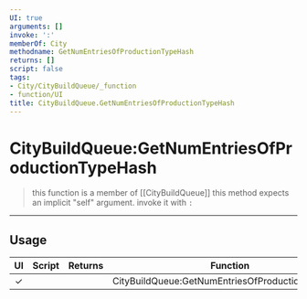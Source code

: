 ```yaml
---
UI: true
arguments: []
invoke: ':'
memberOf: City
methodname: GetNumEntriesOfProductionTypeHash
returns: []
script: false
tags:
- City/CityBuildQueue/_function
- function/UI
title: CityBuildQueue.GetNumEntriesOfProductionTypeHash
---
```

# CityBuildQueue:GetNumEntriesOfProductionTypeHash
> this function is a member of [[CityBuildQueue]]
> this method expects an implicit "self" argument. invoke it with `:`
-----
## Usage
|  UI | Script | Returns | Function | Arguments |
|:---:|:------:|-------:|:--------:|:---------|
|✓| ||CityBuildQueue:GetNumEntriesOfProductionTypeHash||
